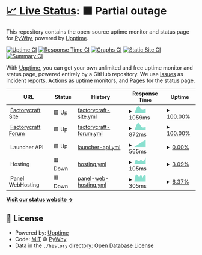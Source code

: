 # [📈 Live Status](https://py.kitsu-team.dev): <!--live status--> **🟧 Partial outage**

This repository contains the open-source uptime monitor and status page for [PyWhy](https://kitsu-team.dev/), powered by [Upptime](https://github.com/upptime/upptime).

[![Uptime CI](https://github.com/PyWhy-3275/upptime/workflows/Uptime%20CI/badge.svg)](https://github.com/PyWhy-3275/upptime/actions?query=workflow%3A%22Uptime+CI%22)
[![Response Time CI](https://github.com/PyWhy-3275/upptime/workflows/Response%20Time%20CI/badge.svg)](https://github.com/PyWhy-3275/upptime/actions?query=workflow%3A%22Response+Time+CI%22)
[![Graphs CI](https://github.com/PyWhy-3275/upptime/workflows/Graphs%20CI/badge.svg)](https://github.com/PyWhy-3275/upptime/actions?query=workflow%3A%22Graphs+CI%22)
[![Static Site CI](https://github.com/PyWhy-3275/upptime/workflows/Static%20Site%20CI/badge.svg)](https://github.com/PyWhy-3275/upptime/actions?query=workflow%3A%22Static+Site+CI%22)
[![Summary CI](https://github.com/PyWhy-3275/upptime/workflows/Summary%20CI/badge.svg)](https://github.com/PyWhy-3275/upptime/actions?query=workflow%3A%22Summary+CI%22)

With [Upptime](https://upptime.js.org), you can get your own unlimited and free uptime monitor and status page, powered entirely by a GitHub repository. We use [Issues](https://github.com/PyWhy-3275/upptime/issues) as incident reports, [Actions](https://github.com/PyWhy-3275/upptime/actions) as uptime monitors, and [Pages](https://py.kitsu-team.dev) for the status page.

<!--start: status pages-->
<!-- This summary is generated by Upptime (https://github.com/upptime/upptime) -->
<!-- Do not edit this manually, your changes will be overwritten -->
<!-- prettier-ignore -->
| URL | Status | History | Response Time | Uptime |
| --- | ------ | ------- | ------------- | ------ |
| <img alt="" src="https://favicons.githubusercontent.com/site.factorycraft.cf" height="13"> [Factorycraft Site](https://site.factorycraft.cf) | 🟩 Up | [factorycraft-site.yml](https://github.com/PyWhy-3275/uptime/commits/HEAD/history/factorycraft-site.yml) | <details><summary><img alt="Response time graph" src="./graphs/factorycraft-site/response-time-week.png" height="20"> 1059ms</summary><br><a href="https://py.kitsu-team.dev/history/factorycraft-site"><img alt="Response time 1059" src="https://img.shields.io/endpoint?url=https%3A%2F%2Fraw.githubusercontent.com%2FPyWhy-3275%2Fuptime%2FHEAD%2Fapi%2Ffactorycraft-site%2Fresponse-time.json"></a><br><a href="https://py.kitsu-team.dev/history/factorycraft-site"><img alt="24-hour response time 1059" src="https://img.shields.io/endpoint?url=https%3A%2F%2Fraw.githubusercontent.com%2FPyWhy-3275%2Fuptime%2FHEAD%2Fapi%2Ffactorycraft-site%2Fresponse-time-day.json"></a><br><a href="https://py.kitsu-team.dev/history/factorycraft-site"><img alt="7-day response time 1059" src="https://img.shields.io/endpoint?url=https%3A%2F%2Fraw.githubusercontent.com%2FPyWhy-3275%2Fuptime%2FHEAD%2Fapi%2Ffactorycraft-site%2Fresponse-time-week.json"></a><br><a href="https://py.kitsu-team.dev/history/factorycraft-site"><img alt="30-day response time 1059" src="https://img.shields.io/endpoint?url=https%3A%2F%2Fraw.githubusercontent.com%2FPyWhy-3275%2Fuptime%2FHEAD%2Fapi%2Ffactorycraft-site%2Fresponse-time-month.json"></a><br><a href="https://py.kitsu-team.dev/history/factorycraft-site"><img alt="1-year response time 1059" src="https://img.shields.io/endpoint?url=https%3A%2F%2Fraw.githubusercontent.com%2FPyWhy-3275%2Fuptime%2FHEAD%2Fapi%2Ffactorycraft-site%2Fresponse-time-year.json"></a></details> | <details><summary><a href="https://py.kitsu-team.dev/history/factorycraft-site">100.00%</a></summary><a href="https://py.kitsu-team.dev/history/factorycraft-site"><img alt="All-time uptime 100.00%" src="https://img.shields.io/endpoint?url=https%3A%2F%2Fraw.githubusercontent.com%2FPyWhy-3275%2Fuptime%2FHEAD%2Fapi%2Ffactorycraft-site%2Fuptime.json"></a><br><a href="https://py.kitsu-team.dev/history/factorycraft-site"><img alt="24-hour uptime 100.00%" src="https://img.shields.io/endpoint?url=https%3A%2F%2Fraw.githubusercontent.com%2FPyWhy-3275%2Fuptime%2FHEAD%2Fapi%2Ffactorycraft-site%2Fuptime-day.json"></a><br><a href="https://py.kitsu-team.dev/history/factorycraft-site"><img alt="7-day uptime 100.00%" src="https://img.shields.io/endpoint?url=https%3A%2F%2Fraw.githubusercontent.com%2FPyWhy-3275%2Fuptime%2FHEAD%2Fapi%2Ffactorycraft-site%2Fuptime-week.json"></a><br><a href="https://py.kitsu-team.dev/history/factorycraft-site"><img alt="30-day uptime 100.00%" src="https://img.shields.io/endpoint?url=https%3A%2F%2Fraw.githubusercontent.com%2FPyWhy-3275%2Fuptime%2FHEAD%2Fapi%2Ffactorycraft-site%2Fuptime-month.json"></a><br><a href="https://py.kitsu-team.dev/history/factorycraft-site"><img alt="1-year uptime 100.00%" src="https://img.shields.io/endpoint?url=https%3A%2F%2Fraw.githubusercontent.com%2FPyWhy-3275%2Fuptime%2FHEAD%2Fapi%2Ffactorycraft-site%2Fuptime-year.json"></a></details>
| <img alt="" src="https://favicons.githubusercontent.com/factorycraft.cf" height="13"> [Factorycraft Forum](https://factorycraft.cf) | 🟩 Up | [factorycraft-forum.yml](https://github.com/PyWhy-3275/uptime/commits/HEAD/history/factorycraft-forum.yml) | <details><summary><img alt="Response time graph" src="./graphs/factorycraft-forum/response-time-week.png" height="20"> 872ms</summary><br><a href="https://py.kitsu-team.dev/history/factorycraft-forum"><img alt="Response time 872" src="https://img.shields.io/endpoint?url=https%3A%2F%2Fraw.githubusercontent.com%2FPyWhy-3275%2Fuptime%2FHEAD%2Fapi%2Ffactorycraft-forum%2Fresponse-time.json"></a><br><a href="https://py.kitsu-team.dev/history/factorycraft-forum"><img alt="24-hour response time 872" src="https://img.shields.io/endpoint?url=https%3A%2F%2Fraw.githubusercontent.com%2FPyWhy-3275%2Fuptime%2FHEAD%2Fapi%2Ffactorycraft-forum%2Fresponse-time-day.json"></a><br><a href="https://py.kitsu-team.dev/history/factorycraft-forum"><img alt="7-day response time 872" src="https://img.shields.io/endpoint?url=https%3A%2F%2Fraw.githubusercontent.com%2FPyWhy-3275%2Fuptime%2FHEAD%2Fapi%2Ffactorycraft-forum%2Fresponse-time-week.json"></a><br><a href="https://py.kitsu-team.dev/history/factorycraft-forum"><img alt="30-day response time 872" src="https://img.shields.io/endpoint?url=https%3A%2F%2Fraw.githubusercontent.com%2FPyWhy-3275%2Fuptime%2FHEAD%2Fapi%2Ffactorycraft-forum%2Fresponse-time-month.json"></a><br><a href="https://py.kitsu-team.dev/history/factorycraft-forum"><img alt="1-year response time 872" src="https://img.shields.io/endpoint?url=https%3A%2F%2Fraw.githubusercontent.com%2FPyWhy-3275%2Fuptime%2FHEAD%2Fapi%2Ffactorycraft-forum%2Fresponse-time-year.json"></a></details> | <details><summary><a href="https://py.kitsu-team.dev/history/factorycraft-forum">100.00%</a></summary><a href="https://py.kitsu-team.dev/history/factorycraft-forum"><img alt="All-time uptime 100.00%" src="https://img.shields.io/endpoint?url=https%3A%2F%2Fraw.githubusercontent.com%2FPyWhy-3275%2Fuptime%2FHEAD%2Fapi%2Ffactorycraft-forum%2Fuptime.json"></a><br><a href="https://py.kitsu-team.dev/history/factorycraft-forum"><img alt="24-hour uptime 100.00%" src="https://img.shields.io/endpoint?url=https%3A%2F%2Fraw.githubusercontent.com%2FPyWhy-3275%2Fuptime%2FHEAD%2Fapi%2Ffactorycraft-forum%2Fuptime-day.json"></a><br><a href="https://py.kitsu-team.dev/history/factorycraft-forum"><img alt="7-day uptime 100.00%" src="https://img.shields.io/endpoint?url=https%3A%2F%2Fraw.githubusercontent.com%2FPyWhy-3275%2Fuptime%2FHEAD%2Fapi%2Ffactorycraft-forum%2Fuptime-week.json"></a><br><a href="https://py.kitsu-team.dev/history/factorycraft-forum"><img alt="30-day uptime 100.00%" src="https://img.shields.io/endpoint?url=https%3A%2F%2Fraw.githubusercontent.com%2FPyWhy-3275%2Fuptime%2FHEAD%2Fapi%2Ffactorycraft-forum%2Fuptime-month.json"></a><br><a href="https://py.kitsu-team.dev/history/factorycraft-forum"><img alt="1-year uptime 100.00%" src="https://img.shields.io/endpoint?url=https%3A%2F%2Fraw.githubusercontent.com%2FPyWhy-3275%2Fuptime%2FHEAD%2Fapi%2Ffactorycraft-forum%2Fuptime-year.json"></a></details>
| <img alt="" src="https://favicons.githubusercontent.com/null" height="13"> Launcher API | 🟩 Up | [launcher-api.yml](https://github.com/PyWhy-3275/uptime/commits/HEAD/history/launcher-api.yml) | <details><summary><img alt="Response time graph" src="./graphs/launcher-api/response-time-week.png" height="20"> 565ms</summary><br><a href="https://py.kitsu-team.dev/history/launcher-api"><img alt="Response time 565" src="https://img.shields.io/endpoint?url=https%3A%2F%2Fraw.githubusercontent.com%2FPyWhy-3275%2Fuptime%2FHEAD%2Fapi%2Flauncher-api%2Fresponse-time.json"></a><br><a href="https://py.kitsu-team.dev/history/launcher-api"><img alt="24-hour response time 565" src="https://img.shields.io/endpoint?url=https%3A%2F%2Fraw.githubusercontent.com%2FPyWhy-3275%2Fuptime%2FHEAD%2Fapi%2Flauncher-api%2Fresponse-time-day.json"></a><br><a href="https://py.kitsu-team.dev/history/launcher-api"><img alt="7-day response time 565" src="https://img.shields.io/endpoint?url=https%3A%2F%2Fraw.githubusercontent.com%2FPyWhy-3275%2Fuptime%2FHEAD%2Fapi%2Flauncher-api%2Fresponse-time-week.json"></a><br><a href="https://py.kitsu-team.dev/history/launcher-api"><img alt="30-day response time 565" src="https://img.shields.io/endpoint?url=https%3A%2F%2Fraw.githubusercontent.com%2FPyWhy-3275%2Fuptime%2FHEAD%2Fapi%2Flauncher-api%2Fresponse-time-month.json"></a><br><a href="https://py.kitsu-team.dev/history/launcher-api"><img alt="1-year response time 565" src="https://img.shields.io/endpoint?url=https%3A%2F%2Fraw.githubusercontent.com%2FPyWhy-3275%2Fuptime%2FHEAD%2Fapi%2Flauncher-api%2Fresponse-time-year.json"></a></details> | <details><summary><a href="https://py.kitsu-team.dev/history/launcher-api">0.00%</a></summary><a href="https://py.kitsu-team.dev/history/launcher-api"><img alt="All-time uptime 0.00%" src="https://img.shields.io/endpoint?url=https%3A%2F%2Fraw.githubusercontent.com%2FPyWhy-3275%2Fuptime%2FHEAD%2Fapi%2Flauncher-api%2Fuptime.json"></a><br><a href="https://py.kitsu-team.dev/history/launcher-api"><img alt="24-hour uptime 0.00%" src="https://img.shields.io/endpoint?url=https%3A%2F%2Fraw.githubusercontent.com%2FPyWhy-3275%2Fuptime%2FHEAD%2Fapi%2Flauncher-api%2Fuptime-day.json"></a><br><a href="https://py.kitsu-team.dev/history/launcher-api"><img alt="7-day uptime 0.00%" src="https://img.shields.io/endpoint?url=https%3A%2F%2Fraw.githubusercontent.com%2FPyWhy-3275%2Fuptime%2FHEAD%2Fapi%2Flauncher-api%2Fuptime-week.json"></a><br><a href="https://py.kitsu-team.dev/history/launcher-api"><img alt="30-day uptime 0.00%" src="https://img.shields.io/endpoint?url=https%3A%2F%2Fraw.githubusercontent.com%2FPyWhy-3275%2Fuptime%2FHEAD%2Fapi%2Flauncher-api%2Fuptime-month.json"></a><br><a href="https://py.kitsu-team.dev/history/launcher-api"><img alt="1-year uptime 0.00%" src="https://img.shields.io/endpoint?url=https%3A%2F%2Fraw.githubusercontent.com%2FPyWhy-3275%2Fuptime%2FHEAD%2Fapi%2Flauncher-api%2Fuptime-year.json"></a></details>
| <img alt="" src="https://favicons.githubusercontent.com/null" height="13"> Hosting | 🟥 Down | [hosting.yml](https://github.com/PyWhy-3275/uptime/commits/HEAD/history/hosting.yml) | <details><summary><img alt="Response time graph" src="./graphs/hosting/response-time-week.png" height="20"> 105ms</summary><br><a href="https://py.kitsu-team.dev/history/hosting"><img alt="Response time 105" src="https://img.shields.io/endpoint?url=https%3A%2F%2Fraw.githubusercontent.com%2FPyWhy-3275%2Fuptime%2FHEAD%2Fapi%2Fhosting%2Fresponse-time.json"></a><br><a href="https://py.kitsu-team.dev/history/hosting"><img alt="24-hour response time 105" src="https://img.shields.io/endpoint?url=https%3A%2F%2Fraw.githubusercontent.com%2FPyWhy-3275%2Fuptime%2FHEAD%2Fapi%2Fhosting%2Fresponse-time-day.json"></a><br><a href="https://py.kitsu-team.dev/history/hosting"><img alt="7-day response time 105" src="https://img.shields.io/endpoint?url=https%3A%2F%2Fraw.githubusercontent.com%2FPyWhy-3275%2Fuptime%2FHEAD%2Fapi%2Fhosting%2Fresponse-time-week.json"></a><br><a href="https://py.kitsu-team.dev/history/hosting"><img alt="30-day response time 105" src="https://img.shields.io/endpoint?url=https%3A%2F%2Fraw.githubusercontent.com%2FPyWhy-3275%2Fuptime%2FHEAD%2Fapi%2Fhosting%2Fresponse-time-month.json"></a><br><a href="https://py.kitsu-team.dev/history/hosting"><img alt="1-year response time 105" src="https://img.shields.io/endpoint?url=https%3A%2F%2Fraw.githubusercontent.com%2FPyWhy-3275%2Fuptime%2FHEAD%2Fapi%2Fhosting%2Fresponse-time-year.json"></a></details> | <details><summary><a href="https://py.kitsu-team.dev/history/hosting">3.09%</a></summary><a href="https://py.kitsu-team.dev/history/hosting"><img alt="All-time uptime 3.09%" src="https://img.shields.io/endpoint?url=https%3A%2F%2Fraw.githubusercontent.com%2FPyWhy-3275%2Fuptime%2FHEAD%2Fapi%2Fhosting%2Fuptime.json"></a><br><a href="https://py.kitsu-team.dev/history/hosting"><img alt="24-hour uptime 3.09%" src="https://img.shields.io/endpoint?url=https%3A%2F%2Fraw.githubusercontent.com%2FPyWhy-3275%2Fuptime%2FHEAD%2Fapi%2Fhosting%2Fuptime-day.json"></a><br><a href="https://py.kitsu-team.dev/history/hosting"><img alt="7-day uptime 3.09%" src="https://img.shields.io/endpoint?url=https%3A%2F%2Fraw.githubusercontent.com%2FPyWhy-3275%2Fuptime%2FHEAD%2Fapi%2Fhosting%2Fuptime-week.json"></a><br><a href="https://py.kitsu-team.dev/history/hosting"><img alt="30-day uptime 3.09%" src="https://img.shields.io/endpoint?url=https%3A%2F%2Fraw.githubusercontent.com%2FPyWhy-3275%2Fuptime%2FHEAD%2Fapi%2Fhosting%2Fuptime-month.json"></a><br><a href="https://py.kitsu-team.dev/history/hosting"><img alt="1-year uptime 3.09%" src="https://img.shields.io/endpoint?url=https%3A%2F%2Fraw.githubusercontent.com%2FPyWhy-3275%2Fuptime%2FHEAD%2Fapi%2Fhosting%2Fuptime-year.json"></a></details>
| <img alt="" src="https://favicons.githubusercontent.com/null" height="13"> Panel WebHosting | 🟥 Down | [panel-web-hosting.yml](https://github.com/PyWhy-3275/uptime/commits/HEAD/history/panel-web-hosting.yml) | <details><summary><img alt="Response time graph" src="./graphs/panel-web-hosting/response-time-week.png" height="20"> 305ms</summary><br><a href="https://py.kitsu-team.dev/history/panel-web-hosting"><img alt="Response time 305" src="https://img.shields.io/endpoint?url=https%3A%2F%2Fraw.githubusercontent.com%2FPyWhy-3275%2Fuptime%2FHEAD%2Fapi%2Fpanel-web-hosting%2Fresponse-time.json"></a><br><a href="https://py.kitsu-team.dev/history/panel-web-hosting"><img alt="24-hour response time 305" src="https://img.shields.io/endpoint?url=https%3A%2F%2Fraw.githubusercontent.com%2FPyWhy-3275%2Fuptime%2FHEAD%2Fapi%2Fpanel-web-hosting%2Fresponse-time-day.json"></a><br><a href="https://py.kitsu-team.dev/history/panel-web-hosting"><img alt="7-day response time 305" src="https://img.shields.io/endpoint?url=https%3A%2F%2Fraw.githubusercontent.com%2FPyWhy-3275%2Fuptime%2FHEAD%2Fapi%2Fpanel-web-hosting%2Fresponse-time-week.json"></a><br><a href="https://py.kitsu-team.dev/history/panel-web-hosting"><img alt="30-day response time 305" src="https://img.shields.io/endpoint?url=https%3A%2F%2Fraw.githubusercontent.com%2FPyWhy-3275%2Fuptime%2FHEAD%2Fapi%2Fpanel-web-hosting%2Fresponse-time-month.json"></a><br><a href="https://py.kitsu-team.dev/history/panel-web-hosting"><img alt="1-year response time 305" src="https://img.shields.io/endpoint?url=https%3A%2F%2Fraw.githubusercontent.com%2FPyWhy-3275%2Fuptime%2FHEAD%2Fapi%2Fpanel-web-hosting%2Fresponse-time-year.json"></a></details> | <details><summary><a href="https://py.kitsu-team.dev/history/panel-web-hosting">6.37%</a></summary><a href="https://py.kitsu-team.dev/history/panel-web-hosting"><img alt="All-time uptime 6.37%" src="https://img.shields.io/endpoint?url=https%3A%2F%2Fraw.githubusercontent.com%2FPyWhy-3275%2Fuptime%2FHEAD%2Fapi%2Fpanel-web-hosting%2Fuptime.json"></a><br><a href="https://py.kitsu-team.dev/history/panel-web-hosting"><img alt="24-hour uptime 6.37%" src="https://img.shields.io/endpoint?url=https%3A%2F%2Fraw.githubusercontent.com%2FPyWhy-3275%2Fuptime%2FHEAD%2Fapi%2Fpanel-web-hosting%2Fuptime-day.json"></a><br><a href="https://py.kitsu-team.dev/history/panel-web-hosting"><img alt="7-day uptime 6.37%" src="https://img.shields.io/endpoint?url=https%3A%2F%2Fraw.githubusercontent.com%2FPyWhy-3275%2Fuptime%2FHEAD%2Fapi%2Fpanel-web-hosting%2Fuptime-week.json"></a><br><a href="https://py.kitsu-team.dev/history/panel-web-hosting"><img alt="30-day uptime 6.37%" src="https://img.shields.io/endpoint?url=https%3A%2F%2Fraw.githubusercontent.com%2FPyWhy-3275%2Fuptime%2FHEAD%2Fapi%2Fpanel-web-hosting%2Fuptime-month.json"></a><br><a href="https://py.kitsu-team.dev/history/panel-web-hosting"><img alt="1-year uptime 6.37%" src="https://img.shields.io/endpoint?url=https%3A%2F%2Fraw.githubusercontent.com%2FPyWhy-3275%2Fuptime%2FHEAD%2Fapi%2Fpanel-web-hosting%2Fuptime-year.json"></a></details>

<!--end: status pages-->

[**Visit our status website →**](https://py.kitsu-team.dev)

## 📄 License

- Powered by: [Upptime](https://github.com/upptime/upptime)
- Code: [MIT](./LICENSE) © [PyWhy](https://kitsu-team.dev/)
- Data in the `./history` directory: [Open Database License](https://opendatacommons.org/licenses/odbl/1-0/)
